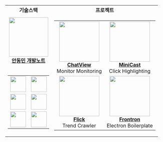 <div align="center">
  
<table>
  <tr>
    <td align="center">
      <b>기술스택</b>
    </td>
    <td align="center">
      <b>프로젝트</b>
    </td>
  </tr>
  <tr>
    <td align="center">
      <a href="https://andongmin.com">
        <img src="https://andongmin.com/typo.png" height="125px">
        <br/>
        <b>안동민 개발노트</b>
      </a>
      <br/><br/>
      <table>
        <tr>
          <td align="center">
            <a href="https://andongmin.com/docs/react">
              <img src="https://andongmin.com/lecture/react.svg" height="50px"/>
            </a>
          </td>
          <td align="center">
            <a href="https://andongmin.com/docs/typescript">
              <img src="https://andongmin.com/lecture/typescript.svg" height="50px"/>
            </a>
          </td>
        </tr>
        <tr>
          <td align="center">
            <a href="https://andongmin.com/docs/next">
              <img src="https://andongmin.com/lecture/next.svg" height="50px"/>
            </a>
          </td>
          <td align="center">
            <a href="https://andongmin.com//blog/1">
              <img src="https://andongmin.com/lecture/electron.svg" height="50px"/>
            </a>
          </td>
        </tr>
        <tr>
          <td align="center">
            <a href="https://andongmin.com/docs/cpp">
              <img src="https://andongmin.com/lecture/cpp.svg" height="50px"/>
            </a>
          </td>
          <td align="center">
            <a href="https://andongmin.com/docs/unrealCpp">
              <img src="https://andongmin.com/lecture/unreal.svg" height="50px"/>
            </a>
          </td>
        </tr>
      </table>
    </td>
    <td align="center">
      <table>
        <tr>
          <td align="center">
            <a href="https://chat-view.andongmin.com">
              <img src="https://chat-view.andongmin.com/chat-view.svg" height="128px">
            </a>
            <br />
            <strong><a href="https://chat-view.andongmin.com">ChatView</a></strong>
            <br />
            Monitor Monitoring
          </td>
          <td align="center">
            <a href="https://mini-cast.andongmin.com">
              <img src="https://mini-cast.andongmin.com/mini-cast.svg" height="128px">
            </a>
            <br />
            <strong><a href="https://mini-cast.andongmin.com">MiniCast</a></strong>
            <br />
            Click Highlighting
          </td>
      </tr>
      <tr>
          <td align="center">
            <a href="https://flick.andongmin.com">
              <img src="https://flick.andongmin.com/flick.svg" height="128px">
            </a>
            <br />
            <strong><a href="https://flick.andongmin.com">Flick</a></strong>
            <br />
            Trend Crawler
          </td>
          <td align="center">
            <a href="https://frontron.andongmin.com">
              <img src="https://frontron.andongmin.com/frontron.svg" height="128px">
            </a>
            <br />
            <strong><a href="https://frontron.andongmin.com">Frontron</a></strong>
            <br />
            Electron Boilerplate
          </td>
        </tr>
      </table>
    </td>
  </tr>
</table>

</div>
